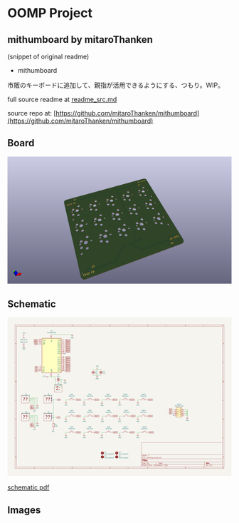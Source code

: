 # OOMP Project  
## mithumboard  by mitaroThanken  
  
(snippet of original readme)  
  
- mithumboard  
  
市販のキーボードに追加して、親指が活用できるようにする、つもり。WIP。  
  
  full source readme at [readme_src.md](readme_src.md)  
  
source repo at: [https://github.com/mitaroThanken/mithumboard](https://github.com/mitaroThanken/mithumboard)  
## Board  
  
[![working_3d.png](working_3d_600.png)](working_3d.png)  
## Schematic  
  
[![working_schematic.png](working_schematic_600.png)](working_schematic.png)  
  
[schematic pdf](working_schematic.pdf)  
## Images  
